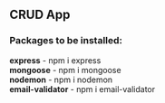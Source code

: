 ## CRUD App

### Packages to be installed:
**express**   - npm i express
<br />
**mongoose**  - npm i mongoose
<br />
**nodemon**   - npm i nodemon
<br />
**email-validator** - npm i email-validator
<br />
